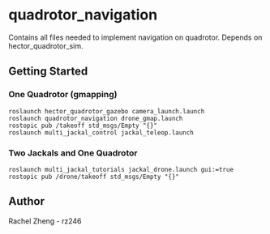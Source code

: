 # quadrotor_navigation
Contains all files needed to implement navigation on quadrotor. Depends on hector_quadrotor_sim.

## Getting Started
### One Quadrotor (gmapping)
```
roslaunch hector_quadrotor_gazebo camera_launch.launch
roslaunch quadrotor_navigation drone_gmap.launch
rostopic pub /takeoff std_msgs/Empty "{}"
roslaunch multi_jackal_control jackal_teleop.launch
```
### Two Jackals and One Quadrotor
```
roslaunch multi_jackal_tutorials jackal_drone.launch gui:=true
rostopic pub /drone/takeoff std_msgs/Empty "{}"
```

## Author
Rachel Zheng - rz246
